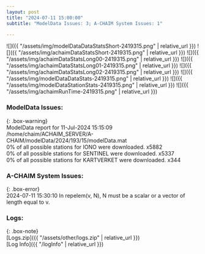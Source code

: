 ```yaml
---
layout: post
title: "2024-07-11 15:00:00"
subtitle: "ModelData Issues: 3; A-CHAIM System Issues: 1"

---
```


![]({{ "/assets/img/modelDataDataStatsShort-2419315.png" | relative_url }})
![]({{ "/assets/img/achaimDataStatsShort-2419315.png" | relative_url }})
![]({{ "/assets/img/achaimDataStatsLong00-2419315.png" | relative_url }})
![]({{ "/assets/img/achaimDataStatsLong01-2419315.png" | relative_url }})
![]({{ "/assets/img/achaimDataStatsLong02-2419315.png" | relative_url }})
![]({{ "/assets/img/modelDataDataStats-2419315.png" | relative_url }})
![]({{ "/assets/img/modelDataStationStats-2419315.png" | relative_url }})
![]({{ "/assets/img/achaimRunTime-2419315.png" | relative_url }})


### ModelData Issues:  
  
{: .box-warning}  
 ModelData report for 11-Jul-2024 15:15:09   
 /home/chaim/ACHAIM_SERVER/A-CHAIM/modelData/2024/193/15/modelData.mat   
 0% of all possible stations for IONO were downloaded. x5882   
 0% of all possible stations for SENTINEL were downloaded. x5337   
 0% of all possible stations for KARTVERKET were downloaded. x344   
  
### A-CHAIM System Issues:  
  
{: .box-error}  
2024-07-11 15:30:10 In repelem(v, N), N must be a scalar or a vector of length equal to v.  

### Logs:  
  
{: .box-note}  
[Logs.zip]({{ "/assets/other/logs.zip" | relative_url }})  
[Log Info]({{ "/logInfo" | relative_url }})  
